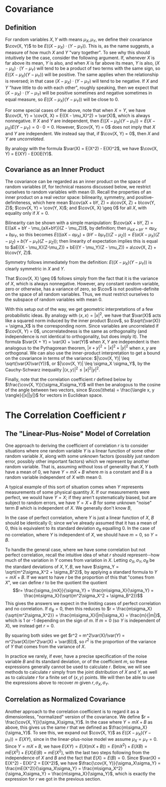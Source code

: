 $\newcommand{\cov}{\operatorname{Cov}}$
# Covariance
## Definition
For random variables $X, Y$ with means $\mu_X, \mu_Y$, we define their covariance $\cov(X, Y)$ to be $E((X - \mu_X) \cdot (Y - \mu_Y))$. This is, as the name suggests, a measure of how much $X$ and $Y$ "vary together". To see why this should intuitively be the case, consider the following argument. If, whenever $X$ is far above its mean, $Y$ is also, and when $X$ is far above its mean, $Y$ is also, $(X - \mu_X) \cdot (Y - \mu_Y)$ will tend to be a product of two terms with the same sign, so $E((X - \mu_X)(Y - \mu_Y))$ will be positive. The same applies when the relationship is reversed; in that case $(X - \mu_X) \cdot (Y -\mu_Y)$ will tend to be negative. If $X$ and $Y$ "have little to do with each other", roughly speaking, then we expect that $(X - \mu_X) \cdot (Y - \mu_Y)$ will be positive sometimes and negative sometimes in equal measure, so $E((X - \mu_X)(Y - \mu_Y))$ will be close to $0$. 

For some special cases of the above, note that when $X = Y$, we have $\cov(X, Y) = \cov(X, X) = E((X - \mu_X)^2) = \var(X)$, which is always nonnegative. If $X$ and $Y$ are independent, then $E((X - \mu_X)(Y - \mu_Y)) = E(X - \mu_X)E(Y - \mu_Y) = 0 \cdot 0 = 0$. However, $\cov(X, Y) = 0$ does not imply that $X$ and $Y$ are independent. We instead say that, if $\cov(X, Y) = 0$, then $X$ and $Y$ are *uncorrelated*. 

By analogy with the formula $\var(X) = E(X^2) - E(X)^2$, we have $\cov(X, Y) = E(XY) - E(X)E(Y)$. 
## Covariance as an Inner Product
The covariance can be regarded as an inner product on the space of random variables (if, for technical reasons discussed below, we restrict ourselves to random variables with mean $0$). Recall the properties of an inner product on a real vector space: bilinearity, symmetry, and positive-definiteness, which here mean $\cov(aX + bY, Z) = a\cov(X, Z) + b\cov(Y, Z)$; $\cov(X, Y) = \cov(Y, X)$; and $\cov(X, X) \geq 0$ for all $X$, with equality only if $X = 0$. 

Bilinearity can be shown with a simple manipulation: $\cov(aX + bY, Z) = E((aX + bY - \mu_{aX+bY})(Z - \mu_Z))$, by definition; then $\mu_{aX+bY} = a\mu_X + b\mu_Y$, so this becomes $E(((aX - a\mu_X) + (bY - b\mu_Y))(Z - \mu_Z))=E(a(X - \mu_X)(Z - \mu_Z) + b(Y - \mu_Y)(Z - \mu_Z))$; then linearity of expectation implies this is equal to $aE((X - \mu_X)(Z-\mu_Z)) + bE((Y - \mu_Y)(Z - \mu_Z)) = a\cov(X, Z) + b\cov(Y, Z)$. 

Symmetry follows immediately from the definition: $E((X - \mu_X)(Y - \mu_Y))$ is clearly symmetric in $X$ and $Y$.

That $\cov(X, X) \geq 0$ follows simply from the fact that it is the variance of $X$, which is always nonnegative. However, any constant random variable, zero or otherwise, has a variance of zero, so $\cov$ is not positive-definite on the space of all random variables. Thus, we must restrict ourselves to the subspace of random variables with mean $0$. 

With this setup out of the way, we get geometric interpretations of a few probabilistic ideas. By analogy with $\langle x, x \rangle = |x|^2$, we have that $\var(X)$ acts like a squared norm induced by the inner product $\cov$, so $\sqrt{\var(X)} = \sigma_X$ is the corresponding norm. Since variables are uncorrelated if $\cov(X, Y) = 0$, uncorrelatedness is the same as orthogonality (and independence is not identical to orthogonality, but does imply it). The formula $\var(X + Y) = \var(X) + \var(Y)$ when $X, Y$ are independent is then analogous to the Pythagorean theorem, $|x + y|^2 = |x|^2 + |y|^2$ when $x, y$ are orthogonal. We can also use the inner-product interpretation to get a bound on the covariance in terms of the variance: $|\cov(X, Y)| \leq \sqrt{\var(X)\var(Y)}$, or $|\cov(X, Y)| \leq \sigma_X \sigma_Y$, by the Cauchy-Schwarz inequality $|\langle x, y \rangle|^2 \leq |x|^2 |y|^2$. 

Finally, note that the correlation coefficient $r$ defined below by $\frac{\cov(X, Y)}{\sigma_X\sigma_Y}$ will then be analogous to the cosine of the angle between two vectors, since $\cos(\theta) = \frac{\langle x, y \rangle}{|x||y|}$ for vectors in Euclidean space.
# The Correlation Coefficient *r*
## The "Linear-Plus-Noise" Model of Correlation
One approach to deriving the coefficient of correlation $r$ is to consider situations where one random variable $Y$ is a linear function of some other random variable $X$, along with some unknown factors (possibly just random error, possibly other important factors) which we represent by another random variable. That is, assuming without loss of generality that $X, Y$ both have a mean of $0$, we have $Y = mX + B$ where $m$ is a constant and $B$ is a random variable independent of $X$ with mean $0$. 

A typical example of this sort of situation comes when $Y$ represents measurements of some physical quantity $X$. If our measurements were perfect, we would have $Y = X$; if they aren't systematically biased, but are subject to random errors, we have $Y = X + B$ for some unknown "noise" term $B$ which is independent of $X$. We generally don't know $B$, 

In the case of perfect correlation, where $Y$ is just a linear function of $X$, $B$ should be identically $0$; since we've already assumed that it has a mean of $0$, this is equivalent to its standard deviation $\sigma_B$ equalling $0$. In the case of no correlation, where $Y$ is independent of $X$, we should have $m = 0$, so $Y = B$. 

To handle the general case, where we have some correlation but not perfect correlation, recall the intuitive idea of what $r$ should represent--how much of the variation in $Y$ comes from variation in $X$. Letting $\sigma_X, \sigma_Y, \sigma_B$ be the standard deviations of $X, Y, B$, we have $\sigma_Y = \sqrt{m^2\sigma_X^2 + \sigma_B^2}$, by applying a standard formula to $Y = mX + B$. If we want to have $r$ be the proportion of this that "comes from $X$", we can define $r$ to be the quotient the quotient $$r= \frac{\sigma_{mX}}{\sigma_Y} = \frac{m\sigma_X}{\sigma_Y} = \frac{m\sigma_X}{\sqrt{m^2\sigma_X^2 + \sigma_B^2}}$$ This gives the answers we expect in the limiting cases of perfect correlation and no correlation. If $\sigma_B = 0$, then this reduces to $r = \frac{m\sigma_X}{\sqrt{m^2\sigma_X^2}} = \frac{m\sigma_X}{|m|\sigma_X} = \frac{m}{|m|}$, which is 1 or -1 depending on the sign of $m$. If $m = 0$ (so $Y$ is independent of $X$), we instead get $r = 0$.

By squaring both sides we get $r^2 = m^2\var(X)/\var(Y) = m^2\var(X)/(m^2\var(X) + \var(B))$, so $r^2$ is the proportion of the variance of $Y$ that comes from the variance of $X$. 

In practice we rarely, if ever, have a precise specification of the noise variable $B$ and its standard deviation, or of the coefficient $m$, so these expressions generally cannot be used to calculate $r$. Below, we will see methods to calculate $r$ simply from the joint distribution of $X$ and $Y$, as well as to calculate $r$ for a finite set of $(x, y)$ points. We will then be able to use the expressions above to recover $m$ given $r, \sigma_X, \sigma_Y$. 
## Correlation as Normalized Covariance
Another approach to the correlation coefficient is to regard it as a dimensionless, "normalized" version of the covariance. We define $r = \frac{\cov(X, Y)}{\sigma_X\sigma_Y}$. In the case where $Y = mX + B$ as above, this gives us the same $r$ that we defined as $\frac{m\sigma_X}{\sigma_Y}$. To see this, we expand out $\cov(X, Y)$ as $E((X - \mu_X)(Y - \mu_Y)) = E(XY)$, since in the linear-plus-noise model we assume $\mu_X = \mu_Y = 0$. Since $Y = mX + B$, we have $E(XY) = E(X(mX + B)) = E(mX^2) + E(XB) = mE(X^2) + E(X)E(B) = mE(X^2)$, with the last two steps following from the independence of $X$ and $B$ and the fact that $E(X) = E(B) = 0$. Since $\var(X) = E(X^2) - E(X)^2 = E(X^2)$, we have $\frac{\cov(X, Y)}{\sigma_X\sigma_Y} = \frac{mE(X^2)}{\sigma_X\sigma_Y} = \frac{m\sigma_X^2}{\sigma_X\sigma_Y} = \frac{m\sigma_X}{\sigma_Y}$, which is exactly the expression for $r$ we got in the previous section. 

